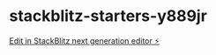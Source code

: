 # stackblitz-starters-y889jr

[Edit in StackBlitz next generation editor ⚡️](https://stackblitz.com/~/github.com/Genuine-Identity/stackblitz-starters-y889jr)